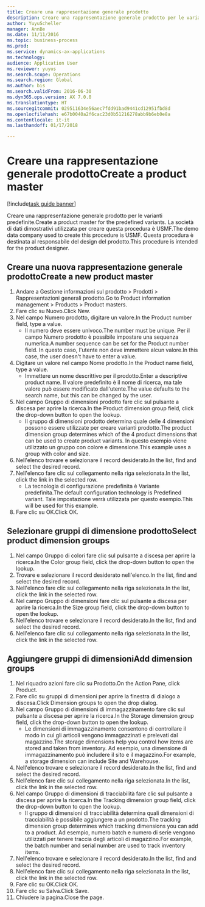 ```yaml
--- 
title: Creare una rappresentazione generale prodotto
description: Creare una rappresentazione generale prodotto per le varianti predefinite.
author: YuyuScheller
manager: AnnBe
ms.date: 11/11/2016
ms.topic: business-process
ms.prod: 
ms.service: dynamics-ax-applications
ms.technology: 
audience: Application User
ms.reviewer: yuyus
ms.search.scope: Operations
ms.search.region: Global
ms.author: bis
ms.search.validFrom: 2016-06-30
ms.dyn365.ops.version: AX 7.0.0
ms.translationtype: HT
ms.sourcegitcommit: 029511634e56aec7fdd91bad9441cd12951fbd8d
ms.openlocfilehash: e67b0040a2f6cac23d0b51216278abb9b6eb0e8a
ms.contentlocale: it-it
ms.lasthandoff: 01/17/2018

---
```

# <a name="create-a-product-master"></a><span data-ttu-id="845bd-103">Creare una rappresentazione generale prodotto</span><span class="sxs-lookup"><span data-stu-id="845bd-103">Create a product master</span></span>

[!include[task guide banner](../../includes/task-guide-banner.md)]

<span data-ttu-id="845bd-104">Creare una rappresentazione generale prodotto per le varianti predefinite.</span><span class="sxs-lookup"><span data-stu-id="845bd-104">Create a product master for the predefined variants.</span></span> <span data-ttu-id="845bd-105">La società di dati dimostrativi utilizzata per creare questa procedura è USMF.</span><span class="sxs-lookup"><span data-stu-id="845bd-105">The demo data company used to create this procedure is USMF.</span></span> <span data-ttu-id="845bd-106">Questa procedura è destinata al responsabile del design del prodotto.</span><span class="sxs-lookup"><span data-stu-id="845bd-106">This procedure is intended for the product designer.</span></span>


## <a name="create-a-new-product-master"></a><span data-ttu-id="845bd-107">Creare una nuova rappresentazione generale prodotto</span><span class="sxs-lookup"><span data-stu-id="845bd-107">Create a new product master</span></span>
1. <span data-ttu-id="845bd-108">Andare a Gestione informazioni sul prodotto > Prodotti > Rappresentazioni generali prodotto.</span><span class="sxs-lookup"><span data-stu-id="845bd-108">Go to Product information management > Products > Product masters.</span></span>
2. <span data-ttu-id="845bd-109">Fare clic su Nuovo.</span><span class="sxs-lookup"><span data-stu-id="845bd-109">Click New.</span></span>
3. <span data-ttu-id="845bd-110">Nel campo Numero prodotto, digitare un valore.</span><span class="sxs-lookup"><span data-stu-id="845bd-110">In the Product number field, type a value.</span></span>
    * <span data-ttu-id="845bd-111">Il numero deve essere univoco.</span><span class="sxs-lookup"><span data-stu-id="845bd-111">The number must be unique.</span></span> <span data-ttu-id="845bd-112">Per il campo Numero prodotto è possibile impostare una sequenza numerica.</span><span class="sxs-lookup"><span data-stu-id="845bd-112">A number sequence can be set for the Product number field.</span></span> <span data-ttu-id="845bd-113">In questo caso, l'utente non deve immettere alcun valore.</span><span class="sxs-lookup"><span data-stu-id="845bd-113">In this case, the user doesn't have to enter a value.</span></span>  
4. <span data-ttu-id="845bd-114">Digitare un valore nel campo Nome prodotto.</span><span class="sxs-lookup"><span data-stu-id="845bd-114">In the Product name field, type a value.</span></span>
    * <span data-ttu-id="845bd-115">Immettere un nome descrittivo per il prodotto.</span><span class="sxs-lookup"><span data-stu-id="845bd-115">Enter a descriptive product name.</span></span> <span data-ttu-id="845bd-116">Il valore predefinito è il nome di ricerca, ma tale valore può essere modificato dall'utente.</span><span class="sxs-lookup"><span data-stu-id="845bd-116">The value defaults to the search name, but this can be changed by the user.</span></span>  
5. <span data-ttu-id="845bd-117">Nel campo Gruppo di dimensioni prodotto fare clic sul pulsante a discesa per aprire la ricerca.</span><span class="sxs-lookup"><span data-stu-id="845bd-117">In the Product dimension group field, click the drop-down button to open the lookup.</span></span>
    * <span data-ttu-id="845bd-118">Il gruppo di dimensioni prodotto determina quale delle 4 dimensioni possono essere utilizzate per creare varianti prodotto.</span><span class="sxs-lookup"><span data-stu-id="845bd-118">The product dimension group determines which of the 4 product dimensions that can be used to create product variants.</span></span> <span data-ttu-id="845bd-119">In questo esempio viene utilizzato un gruppo con colore e dimensione.</span><span class="sxs-lookup"><span data-stu-id="845bd-119">This example uses a group with color and size.</span></span>  
6. <span data-ttu-id="845bd-120">Nell'elenco trovare e selezionare il record desiderato.</span><span class="sxs-lookup"><span data-stu-id="845bd-120">In the list, find and select the desired record.</span></span>
7. <span data-ttu-id="845bd-121">Nell'elenco fare clic sul collegamento nella riga selezionata.</span><span class="sxs-lookup"><span data-stu-id="845bd-121">In the list, click the link in the selected row.</span></span>
    * <span data-ttu-id="845bd-122">La tecnologia di configurazione predefinita è Variante predefinita.</span><span class="sxs-lookup"><span data-stu-id="845bd-122">The default configuration technology is Predefined variant.</span></span> <span data-ttu-id="845bd-123">Tale impostazione verrà utilizzata per questo esempio.</span><span class="sxs-lookup"><span data-stu-id="845bd-123">This will be used for this example.</span></span>  
8. <span data-ttu-id="845bd-124">Fare clic su OK.</span><span class="sxs-lookup"><span data-stu-id="845bd-124">Click OK.</span></span>

## <a name="select-product-dimension-groups"></a><span data-ttu-id="845bd-125">Selezionare gruppi di dimensione prodotto</span><span class="sxs-lookup"><span data-stu-id="845bd-125">Select product dimension groups</span></span>
1. <span data-ttu-id="845bd-126">Nel campo Gruppo di colori fare clic sul pulsante a discesa per aprire la ricerca.</span><span class="sxs-lookup"><span data-stu-id="845bd-126">In the Color group field, click the drop-down button to open the lookup.</span></span>
2. <span data-ttu-id="845bd-127">Trovare e selezionare il record desiderato nell'elenco.</span><span class="sxs-lookup"><span data-stu-id="845bd-127">In the list, find and select the desired record.</span></span>
3. <span data-ttu-id="845bd-128">Nell'elenco fare clic sul collegamento nella riga selezionata.</span><span class="sxs-lookup"><span data-stu-id="845bd-128">In the list, click the link in the selected row.</span></span>
4. <span data-ttu-id="845bd-129">Nel campo Gruppo di dimensioni fare clic sul pulsante a discesa per aprire la ricerca.</span><span class="sxs-lookup"><span data-stu-id="845bd-129">In the Size group field, click the drop-down button to open the lookup.</span></span>
5. <span data-ttu-id="845bd-130">Nell'elenco trovare e selezionare il record desiderato.</span><span class="sxs-lookup"><span data-stu-id="845bd-130">In the list, find and select the desired record.</span></span>
6. <span data-ttu-id="845bd-131">Nell'elenco fare clic sul collegamento nella riga selezionata.</span><span class="sxs-lookup"><span data-stu-id="845bd-131">In the list, click the link in the selected row.</span></span>

## <a name="add-dimension-groups"></a><span data-ttu-id="845bd-132">Aggiungere gruppi di dimensioni</span><span class="sxs-lookup"><span data-stu-id="845bd-132">Add dimension groups</span></span>
1. <span data-ttu-id="845bd-133">Nel riquadro azioni fare clic su Prodotto.</span><span class="sxs-lookup"><span data-stu-id="845bd-133">On the Action Pane, click Product.</span></span>
2. <span data-ttu-id="845bd-134">Fare clic su gruppi di dimensioni per aprire la finestra di dialogo a discesa.</span><span class="sxs-lookup"><span data-stu-id="845bd-134">Click Dimension groups to open the drop dialog.</span></span>
3. <span data-ttu-id="845bd-135">Nel campo Gruppo di dimensioni di immagazzinamento fare clic sul pulsante a discesa per aprire la ricerca.</span><span class="sxs-lookup"><span data-stu-id="845bd-135">In the Storage dimension group field, click the drop-down button to open the lookup.</span></span>
    * <span data-ttu-id="845bd-136">Le dimensioni di immagazzinamento consentono di controllare il modo in cui gli articoli vengono immagazzinati e prelevati dal magazzino.</span><span class="sxs-lookup"><span data-stu-id="845bd-136">The storage dimensions help you control how items are stored and taken from inventory.</span></span> <span data-ttu-id="845bd-137">Ad esempio, una dimensione di immagazzinamento può includere il sito e il magazzino.</span><span class="sxs-lookup"><span data-stu-id="845bd-137">For example, a storage dimension can include Site and Warehouse.</span></span>  
4. <span data-ttu-id="845bd-138">Nell'elenco trovare e selezionare il record desiderato.</span><span class="sxs-lookup"><span data-stu-id="845bd-138">In the list, find and select the desired record.</span></span>
5. <span data-ttu-id="845bd-139">Nell'elenco fare clic sul collegamento nella riga selezionata.</span><span class="sxs-lookup"><span data-stu-id="845bd-139">In the list, click the link in the selected row.</span></span>
6. <span data-ttu-id="845bd-140">Nel campo Gruppo di dimensioni di tracciabilità fare clic sul pulsante a discesa per aprire la ricerca.</span><span class="sxs-lookup"><span data-stu-id="845bd-140">In the Tracking dimension group field, click the drop-down button to open the lookup.</span></span>
    * <span data-ttu-id="845bd-141">Il gruppo di dimensioni di tracciabilità determina quali dimensioni di tracciabilità è possibile aggiungere a un prodotto.</span><span class="sxs-lookup"><span data-stu-id="845bd-141">The tracking dimension group determines which tracking dimensions you can add to a product.</span></span> <span data-ttu-id="845bd-142">Ad esempio, numero batch e numero di serie vengono utilizzati per tenere traccia degli articoli di magazzino.</span><span class="sxs-lookup"><span data-stu-id="845bd-142">For example, the batch number and serial number are used to track inventory items.</span></span>  
7. <span data-ttu-id="845bd-143">Nell'elenco trovare e selezionare il record desiderato.</span><span class="sxs-lookup"><span data-stu-id="845bd-143">In the list, find and select the desired record.</span></span>
8. <span data-ttu-id="845bd-144">Nell'elenco fare clic sul collegamento nella riga selezionata.</span><span class="sxs-lookup"><span data-stu-id="845bd-144">In the list, click the link in the selected row.</span></span>
9. <span data-ttu-id="845bd-145">Fare clic su OK.</span><span class="sxs-lookup"><span data-stu-id="845bd-145">Click OK.</span></span>
10. <span data-ttu-id="845bd-146">Fare clic su Salva.</span><span class="sxs-lookup"><span data-stu-id="845bd-146">Click Save.</span></span>
11. <span data-ttu-id="845bd-147">Chiudere la pagina.</span><span class="sxs-lookup"><span data-stu-id="845bd-147">Close the page.</span></span>


